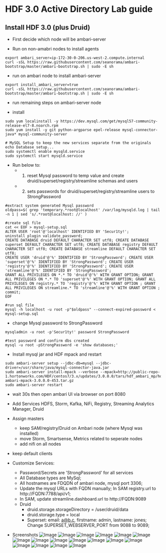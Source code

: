 # HDF 3.0 Active Directory Lab guide

## Install HDF 3.0 (plus Druid)

- First decide which node will be ambari-server

- Run on non-amabri nodes to install agents
```
export ambari_server=ip-172-30-0-206.us-west-2.compute.internal
curl -sSL https://raw.githubusercontent.com/seanorama/ambari-bootstrap/master/ambari-bootstrap.sh | sudo -E sh
```

- run on ambari node to install ambari-server
```
export install_ambari_server=true
curl -sSL https://raw.githubusercontent.com/seanorama/ambari-bootstrap/master/ambari-bootstrap.sh | sudo -E sh
```

- run remaining steps on ambari-server node

- install 
```
sudo yum localinstall -y https://dev.mysql.com/get/mysql57-community-release-el7-8.noarch.rpm
sudo yum install -y git python-argparse epel-release mysql-connector-java* mysql-community-server

# MySQL Setup to keep the new services separate from the originals
echo Database setup...
sudo systemctl enable mysqld.service
sudo systemctl start mysqld.service
```

- Run below to:
  - 1. reset Mysql password to temp value and create druid/superset/registry/streamline schemas and users
  - 2. sets passwords for druid/superset/registry/streamline users to StrongPassword
```
#extract system generated Mysql password
oldpass=$( grep 'temporary.*root@localhost' /var/log/mysqld.log | tail -n 1 | sed 's/.*root@localhost: //' )

#create sql file 
cat << EOF > mysql-setup.sql
ALTER USER 'root'@'localhost' IDENTIFIED BY 'Secur1ty!'; 
uninstall plugin validate_password;
CREATE DATABASE druid DEFAULT CHARACTER SET utf8; CREATE DATABASE superset DEFAULT CHARACTER SET utf8; CREATE DATABASE registry DEFAULT CHARACTER SET utf8; CREATE DATABASE streamline DEFAULT CHARACTER SET utf8; 
CREATE USER 'druid'@'%' IDENTIFIED BY 'StrongPassword'; CREATE USER 'superset'@'%' IDENTIFIED BY 'StrongPassword'; CREATE USER 'registry'@'%' IDENTIFIED BY 'StrongPassword'; CREATE USER 'streamline'@'%' IDENTIFIED BY 'StrongPassword'; 
GRANT ALL PRIVILEGES ON *.* TO 'druid'@'%' WITH GRANT OPTION; GRANT ALL PRIVILEGES ON *.* TO 'superset'@'%' WITH GRANT OPTION; GRANT ALL PRIVILEGES ON registry.* TO 'registry'@'%' WITH GRANT OPTION ; GRANT ALL PRIVILEGES ON streamline.* TO 'streamline'@'%' WITH GRANT OPTION ; 
commit; 
EOF

#run sql file
mysql -h localhost -u root -p"$oldpass" --connect-expired-password < mysql-setup.sql
```

- change Mysql password to StrongPassword
```
mysqladmin -u root -p'Secur1ty!' password StrongPassword

#test password and confirm dbs created
mysql -u root -pStrongPassword -e 'show databases;'

```

- Install mysql jar and HDF mpack and restart 
```
sudo ambari-server setup --jdbc-db=mysql --jdbc-driver=/usr/share/java/mysql-connector-java.jar
sudo ambari-server install-mpack --verbose --mpack=http://public-repo-1.hortonworks.com/HDF/centos7/3.x/updates/3.0.0.0/tars/hdf_ambari_mp/hdf-ambari-mpack-3.0.0.0-453.tar.gz
sudo ambari-server restart
```

- wait 30s then open ambari UI via browser on port 8080


- Add Services HDFS, Storm, Kafka, NiFi, Registry, Streaming Analytics Manager, Druid
- Assign masters
  - keep SAM/registry/Druid on Ambari node (where Mysql was installed)
  - move Storm, Smartsense, Metrics related to seperate nodes 
  - add nifi on all nodes

- keep default clients

- Customize Services: 
  - Password/Secrets are 'StrongPassword' for all services
  - All Database types are MySql; 
  - All hostnames are FDQDN of ambari node, mysql port 3306; 
  - Update the mysql URLs with FQDN manually; In SAM registry.url to http://FQDN:7788/api/v1; 
  - In SAM, update streamline.dashboard.url to http://FQDN:9089
  - Druid
    - druid.storage.storageDirectory = /user/druid/data
    - druid.storage.type = local
    - Superset: email: a@b.c, firstname: admin, lastname: jones; Change SUPERSET_WEBSERVER_PORT from 9088 to 9089;


- Screenshots
![Image](https://raw.githubusercontent.com/HortonworksUniversity/Security_Labs/master/screenshots/hdf3/install-step1.png)
![Image](https://raw.githubusercontent.com/HortonworksUniversity/Security_Labs/master/screenshots/hdf3/install-step2.png)
![Image](https://raw.githubusercontent.com/HortonworksUniversity/Security_Labs/master/screenshots/hdf3/install-step3.png)
![Image](https://raw.githubusercontent.com/HortonworksUniversity/Security_Labs/master/screenshots/hdf3/install-step4.png)
![Image](https://raw.githubusercontent.com/HortonworksUniversity/Security_Labs/master/screenshots/hdf3/install-step5.png)
![Image](https://raw.githubusercontent.com/HortonworksUniversity/Security_Labs/master/screenshots/hdf3/install-step6.png)
![Image](https://raw.githubusercontent.com/HortonworksUniversity/Security_Labs/master/screenshots/hdf3/install-step7-a.png)
![Image](https://raw.githubusercontent.com/HortonworksUniversity/Security_Labs/master/screenshots/hdf3/install-step7-b.png)
![Image](https://raw.githubusercontent.com/HortonworksUniversity/Security_Labs/master/screenshots/hdf3/install-step7-c.png)
![Image](https://raw.githubusercontent.com/HortonworksUniversity/Security_Labs/master/screenshots/hdf3/install-step7-d.png)
![Image](https://raw.githubusercontent.com/HortonworksUniversity/Security_Labs/master/screenshots/hdf3/install-step7-e.png)
![Image](https://raw.githubusercontent.com/HortonworksUniversity/Security_Labs/master/screenshots/hdf3/install-step7-f.png)
![Image](https://raw.githubusercontent.com/HortonworksUniversity/Security_Labs/master/screenshots/hdf3/install-step7-g.png)
![Image](https://raw.githubusercontent.com/HortonworksUniversity/Security_Labs/master/screenshots/hdf3/install-step7-h.png)
![Image](https://raw.githubusercontent.com/HortonworksUniversity/Security_Labs/master/screenshots/hdf3/install-step7-i.png)
![Image](https://raw.githubusercontent.com/HortonworksUniversity/Security_Labs/master/screenshots/hdf3/install-step7-j.png)
![Image](https://raw.githubusercontent.com/HortonworksUniversity/Security_Labs/master/screenshots/hdf3/install-complete.png)


